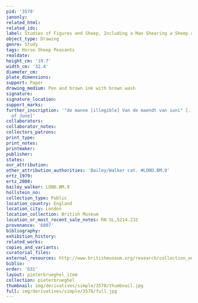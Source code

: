 ```yaml
---
pid: '3578'
janonly: 
related_html: 
related_ids: 
label: Studies of Figures and Sheep, Including a Man Shearing a Sheep at Left
object_type: Drawing
genre: Study
tags: Horse Sheep Peasants
realdate: 
height_cm: '19.7'
width_cm: '32.4'
diameter_cm: 
plate_dimensions: 
support: Paper
drawing_medium: Pen and brown ink with brown wash
signature: 
signature_location: 
support_marks: 
further_inscription: '"de manne [illegible] Van de maendt van iuni" [... of the month
  of June]'
collaborators: 
collaborator_notes: 
collectors_patrons: 
print_type: 
print_notes: 
printmaker: 
publisher: 
states: 
our_attribution: 
other_attribution_authorities: 'Bailey/Walker cat. #LOND.BM.9'
ertz_1979: 
ertz_2008: 
bailey_walker: LOND.BM.9
hollstein_no: 
collection_type: Public
location_country: England
location_city: London
location_collection: British Museum
location_or_most_recent_sale_notes: RN SL,5214.232
provenance: '6807'
bibliography: 
exhibition_history: 
related_works: 
copies_and_variants: 
curatorial_files: 
external_resources: http://www.britishmuseum.org/research/collection_online/collection_object_details.aspx?objectId=710343&partId=1&searchText=SL%2C5214.232&page=1
biblio: 
order: '631'
layout: pieterbrueghel_item
collection: pieterbrueghel
thumbnail: img/derivatives/simple/3578/thumbnail.jpg
full: img/derivatives/simple/3578/full.jpg
---
```


